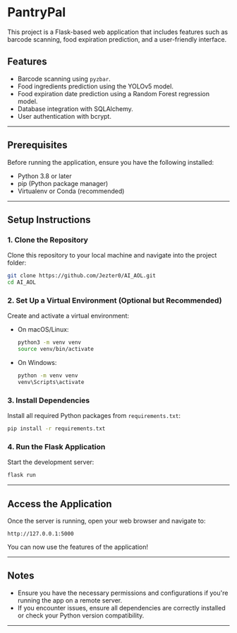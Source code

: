 # PantryPal

This project is a Flask-based web application that includes features such as barcode scanning, food expiration prediction, and a user-friendly interface.

## Features
- Barcode scanning using `pyzbar`.
- Food ingredients prediction using the YOLOv5 model.
- Food expiration date prediction using a Random Forest regression model.
- Database integration with SQLAlchemy.
- User authentication with bcrypt.

---

## Prerequisites
Before running the application, ensure you have the following installed:
- Python 3.8 or later
- pip (Python package manager)
- Virtualenv or Conda (recommended)

---

## Setup Instructions

### 1. **Clone the Repository**  
   Clone this repository to your local machine and navigate into the project folder:
   ```bash
   git clone https://github.com/Jezter0/AI_AOL.git
   cd AI_AOL
   ```

### 2. **Set Up a Virtual Environment (Optional but Recommended)**  
   Create and activate a virtual environment:
   - On macOS/Linux:
     ```bash
     python3 -m venv venv
     source venv/bin/activate
     ```
   - On Windows:
     ```bash
     python -m venv venv
     venv\Scripts\activate
     ```

### 3. **Install Dependencies**  
   Install all required Python packages from `requirements.txt`:
   ```bash
   pip install -r requirements.txt
   ```

### 4. **Run the Flask Application**  
   Start the development server:
   ```bash
   flask run
   ```

---

## Access the Application

Once the server is running, open your web browser and navigate to:  
```
http://127.0.0.1:5000
```

You can now use the features of the application!

---

## Notes

- Ensure you have the necessary permissions and configurations if you're running the app on a remote server.
- If you encounter issues, ensure all dependencies are correctly installed or check your Python version compatibility.

---